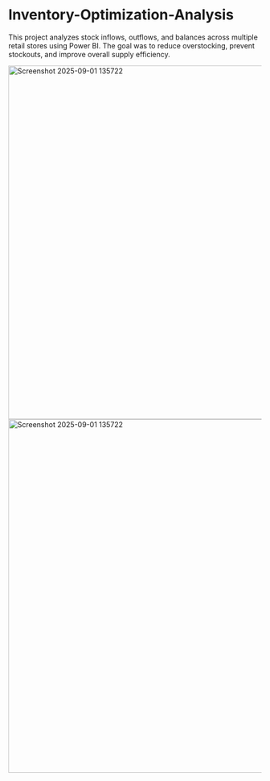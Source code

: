 

# Inventory-Optimization-Analysis
This project analyzes stock inflows, outflows, and balances across multiple retail stores using Power BI. The goal was to reduce overstocking, prevent stockouts, and improve overall supply efficiency.



<img width="1236" height="702" alt="Screenshot 2025-09-01 135722" src="https://github.com/user-attachments/assets/532e631b-1f55-4594-b91a-357f3f20d137" />
<img width="1236" height="702" alt="Screenshot 2025-09-01 135722" src="https://github.com/user-attachments/assets/4b20f215-0ecf-4ab3-a7cd-7ff52eedd8b1" />
